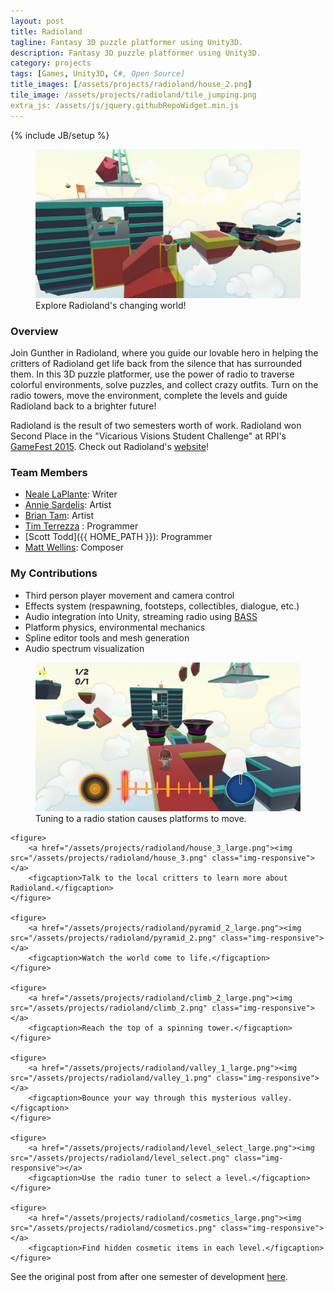 ```yaml
---
layout: post
title: Radioland
tagline: Fantasy 3D puzzle platformer using Unity3D.
description: Fantasy 3D puzzle platformer using Unity3D.
category: projects
tags: [Games, Unity3D, C#, Open Source]
title_images: [/assets/projects/radioland/house_2.png]
tile_image: /assets/projects/radioland/tile_jumping.png
extra_js: /assets/js/jquery.githubRepoWidget.min.js
---
```

{% include JB/setup %}

<div class="project-images project-images-450h">
    <figure>
        <a href="/assets/projects/radioland/house_2_large.png"><img src="/assets/projects/radioland/house_2_large.png" class="img-responsive"></a>
        <figcaption>Explore Radioland's changing world!</figcaption>
    </figure>
</div>

<h3>Overview</h3>

Join Gunther in Radioland, where you guide our lovable hero in helping the critters of Radioland get life back from the silence that has surrounded them. In this 3D puzzle platformer, use the power of radio to traverse colorful environments, solve puzzles, and collect crazy outfits. Turn on the radio towers, move the environment, complete the levels and guide Radioland back to a brighter future!

Radioland is the result of two semesters worth of work. Radioland won Second Place in the "Vicarious Visions Student Challenge" at RPI's <a href="http://gamefest.rpi.edu/">GameFest 2015</a>. Check out Radioland's <a href="http://radioland.github.io/">website</a>!

<div class="github-widget" data-repo="Radioland/RadiolandGame"></div>

<h3>Team Members</h3>

* [Neale LaPlante](http://diokatsu.wix.com/portfolio/): Writer
* [Annie Sardelis](http://asardelis3.wix.com/portfolio/): Artist
* [Brian Tam](http://xinoph.github.io/): Artist
* [Tim Terrezza](https://github.com/timmyterrezza) : Programmer
* [Scott Todd]({{ HOME_PATH }}): Programmer
* [Matt Wellins](http://mattwellins.com/): Composer

<h3>My Contributions</h3>

* Third person player movement and camera control
* Effects system (respawning, footsteps, collectibles, dialogue, etc.)
* Audio integration into Unity, streaming radio using [BASS](http://www.un4seen.com/)
* Platform physics, environmental mechanics
* Spline editor tools and mesh generation
* Audio spectrum visualization

<div class="project-images project-images-450h">
    <figure>
        <a href="/assets/projects/radioland/house_1_large.png"><img src="/assets/projects/radioland/house_1.png" class="img-responsive"></a>
        <figcaption>Tuning to a radio station causes platforms to move.</figcaption>
    </figure>

    <figure>
        <a href="/assets/projects/radioland/house_3_large.png"><img src="/assets/projects/radioland/house_3.png" class="img-responsive"></a>
        <figcaption>Talk to the local critters to learn more about Radioland.</figcaption>
    </figure>

    <figure>
        <a href="/assets/projects/radioland/pyramid_2_large.png"><img src="/assets/projects/radioland/pyramid_2.png" class="img-responsive"></a>
        <figcaption>Watch the world come to life.</figcaption>
    </figure>

    <figure>
        <a href="/assets/projects/radioland/climb_2_large.png"><img src="/assets/projects/radioland/climb_2.png" class="img-responsive"></a>
        <figcaption>Reach the top of a spinning tower.</figcaption>
    </figure>

    <figure>
        <a href="/assets/projects/radioland/valley_1_large.png"><img src="/assets/projects/radioland/valley_1.png" class="img-responsive"></a>
        <figcaption>Bounce your way through this mysterious valley.</figcaption>
    </figure>

    <figure>
        <a href="/assets/projects/radioland/level_select_large.png"><img src="/assets/projects/radioland/level_select.png" class="img-responsive"></a>
        <figcaption>Use the radio tuner to select a level.</figcaption>
    </figure>

    <figure>
        <a href="/assets/projects/radioland/cosmetics_large.png"><img src="/assets/projects/radioland/cosmetics.png" class="img-responsive"></a>
        <figcaption>Find hidden cosmetic items in each level.</figcaption>
    </figure>
</div>

See the original post from after one semester of development <a href="/projects/radioland-egd">here</a>.
